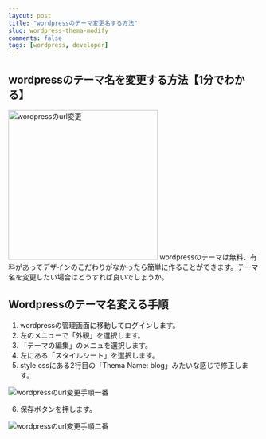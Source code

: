 ```yaml
---
layout: post
title: "wordpressのテーマ変更名する方法"
slug: wordpress-thema-modify
comments: false
tags: [wordpress, developer]
---
```

## wordpressのテーマ名を変更する方法【1分でわかる】
<img src="https://drive.google.com/uc?export=view&id=1GDoTF_NzXa5Vfgc-63SX7EoVypdn3Rov" alt="wordpressのurl変更"  width="300" >
wordpressのテーマは無料、有料があってデザインのこだわりがなかったら簡単に作ることができます。テーマ名を変更したい場合はどうすれば良いでしょうか。


## Wordpressのテーマ名変える手順  
1. wordpressの管理画面に移動してログインします。  
2. 左のメニューで「外観」を選択します。  
3. 「テーマの編集」のメニュを選択します。  
4. 左にある「スタイルシート」を選択します。  
5. style.cssにある2行目の「Thema Name: blog」みたいな感じで修正します。  
<img src="https://drive.google.com/uc?export=view&id=1OLKThCYOpDYDznBcs9PLzAe35iVsgyYg" alt="wordpressのurl変更手順一番" >

6. 保存ボタンを押します。  
<img src="https://drive.google.com/uc?export=view&id=1xy0Ev1XEVMcS7bqsfu6ozVEopz3KRQNg" alt="wordpressのurl変更手順二番" >